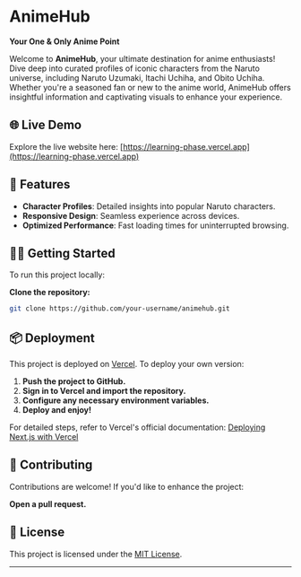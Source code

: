 # AnimeHub

**Your One & Only Anime Point**

Welcome to **AnimeHub**, your ultimate destination for anime enthusiasts! Dive deep into curated profiles of iconic characters from the Naruto universe, including Naruto Uzumaki, Itachi Uchiha, and Obito Uchiha. Whether you're a seasoned fan or new to the anime world, AnimeHub offers insightful information and captivating visuals to enhance your experience.


## 🌐 Live Demo

Explore the live website here: [https://learning-phase.vercel.app](https://learning-phase.vercel.app)

## 🚀 Features

* **Character Profiles**: Detailed insights into popular Naruto characters.
* **Responsive Design**: Seamless experience across devices.
* **Optimized Performance**: Fast loading times for uninterrupted browsing.

## 🧑‍💻 Getting Started

To run this project locally:

   **Clone the repository:**

   ```bash
   git clone https://github.com/your-username/animehub.git
   ```
## 📦 Deployment

This project is deployed on [Vercel](https://vercel.com/). To deploy your own version:

1. **Push the project to GitHub.**
2. **Sign in to Vercel and import the repository.**
3. **Configure any necessary environment variables.**
4. **Deploy and enjoy!**

For detailed steps, refer to Vercel's official documentation: [Deploying Next.js with Vercel](https://vercel.com/docs/concepts/deployments/overview)

## 🤝 Contributing

Contributions are welcome! If you'd like to enhance the project:

 **Open a pull request.**

## 📄 License

This project is licensed under the [MIT License](LICENSE).

---
